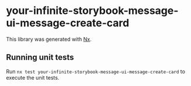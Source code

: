 # your-infinite-storybook-message-ui-message-create-card

This library was generated with [Nx](https://nx.dev).

## Running unit tests

Run `nx test your-infinite-storybook-message-ui-message-create-card` to execute the unit tests.

